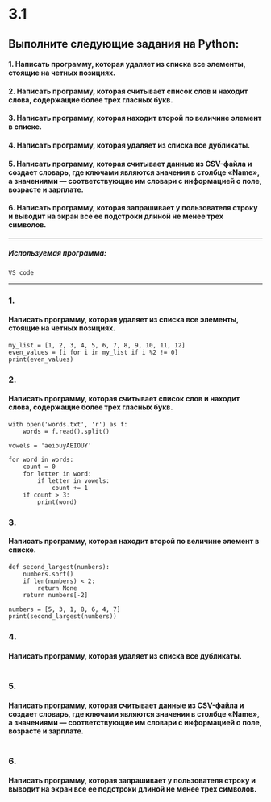 # 3.1
## Выполните следующие задания на Python:
#### 1. Написать программу, которая удаляет из списка все элементы, стоящие на четных позициях.
#### 2. Написать программу, которая считывает список слов и находит слова, содержащие более трех гласных букв.
#### 3. Написать программу, которая находит второй по величине элемент в списке.
#### 4. Написать программу, которая удаляет из списка все дубликаты.
#### 5. Написать программу, которая считывает данные из CSV-файла и создает словарь, где ключами являются значения в столбце «Name», а значениями — соответствующие им словари с информацией о поле, возрасте и зарплате.
#### 6. Написать программу, которая запрашивает у пользователя строку и выводит на экран все ее подстроки длиной не менее трех символов.
---
##### Используемая программа:
    VS code
---

### 1.
#### Написать программу, которая удаляет из списка все элементы, стоящие на четных позициях.

```
my_list = [1, 2, 3, 4, 5, 6, 7, 8, 9, 10, 11, 12]
even_values = [i for i in my_list if i %2 != 0]
print(even_values)
```

### 2. 
#### Написать программу, которая считывает список слов и находит слова, содержащие более трех гласных букв.

```
with open('words.txt', 'r') as f:
    words = f.read().split()

vowels = 'aeiouyAEIOUY'

for word in words:
    count = 0
    for letter in word:
        if letter in vowels:
            count += 1
    if count > 3:
        print(word)
```

### 3.
#### Написать программу, которая находит второй по величине элемент в списке.

```
def second_largest(numbers):
    numbers.sort()
    if len(numbers) < 2:
        return None
    return numbers[-2]

numbers = [5, 3, 1, 8, 6, 4, 7]
print(second_largest(numbers))
```

### 4.
#### Написать программу, которая удаляет из списка все дубликаты.

```

```

### 5.
#### Написать программу, которая считывает данные из CSV-файла и создает словарь, где ключами являются значения в столбце «Name», а значениями — соответствующие им словари с информацией о поле, возрасте и зарплате.
 ```
 
 ```

 ### 6.
 #### Написать программу, которая запрашивает у пользователя строку и выводит на экран все ее подстроки длиной не менее трех символов.

 ```
 
 ```